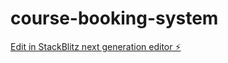 # course-booking-system

[Edit in StackBlitz next generation editor ⚡️](https://stackblitz.com/~/github.com/canfengplaeir/course-booking-system)